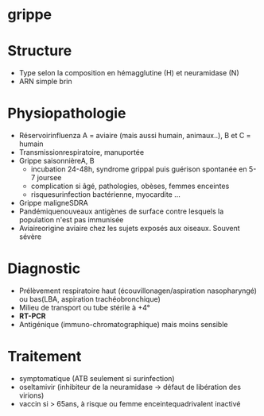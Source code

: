 # grippe




# Structure


- Type selon la composition en hémagglutine (H) et neuramidase (N) 
- ARN simple brin 


# Physiopathologie


- Réservoirinfluenza A = aviaire (mais aussi humain, animaux..), B et C = humain 
- Transmissionrespiratoire, manuportée 
- Grippe saisonnièreA, B 
    - incubation 24-48h, syndrome grippal puis guérison spontanée en 5-7 joursee 
    - complication si âgé, pathologies, obèses, femmes enceintes 
    - risquesurinfection bactérienne, myocardite … 
- Grippe maligneSDRA 
- Pandémiquenouveaux antigènes de surface contre lesquels la population n'est pas immunisée 
- Aviaireorigine aviaire chez les sujets exposés aux oiseaux. Souvent sévère 


# Diagnostic


- Prélèvement respiratoire haut (écouvillonagen/aspiration nasopharyngé) ou bas(LBA, aspiration trachéobronchique) 
- Milieu de transport ou tube stérile à +4° 
- **RT-PCR** 
- Antigénique (immuno-chromatographique) mais moins sensible 


# Traitement


- symptomatique (ATB seulement si surinfection) 
- oseltamivir (inhibiteur de la neuramidase -> défaut de libération des virions) 
- vaccin si > 65ans, à risque ou femme enceintequadrivalent inactivé 

